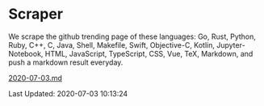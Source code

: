 # Scraper

We scrape the github trending page of these languages: Go, Rust, Python, Ruby, C++, C, Java, Shell, Makefile, Swift, Objective-C, Kotlin, Jupyter-Notebook, HTML, JavaScript, TypeScript, CSS, Vue, TeX, Markdown, and push a markdown result everyday.

[2020-07-03.md](https://github.com/yangwenmai/Scraper/blob/master/2020-07-03.md)

Last Updated: 2020-07-03 10:13:24